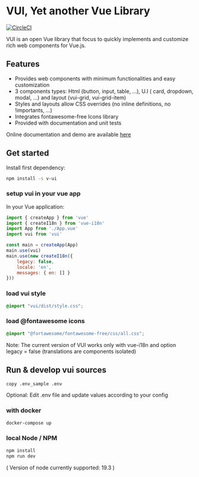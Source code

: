 # VUI, Yet another Vue Library

[![CircleCI](https://dl.circleci.com/status-badge/img/gh/e-xode/vui/tree/master.svg?style=svg&circle-token=d8353b320a36159da949b935eba5cbdb41502a60)](https://dl.circleci.com/status-badge/redirect/gh/e-xode/vui/tree/master)

VUI is an open Vue library that focus to quickly implements and customize rich web components for Vue.js.

## Features
- Provides web components with minimum functionalities and easy customization
- 3 components types: Html (button, input, table, ...), U.I ( card, dropdown, modal, ...) and layout (vui-grid, vui-grid-item)
- Styles and layouts allow CSS overrides (no inline definitions, no !importants, ...)
- Integrates fontawesome-free Icons library
- Provided with documentation and unit tests

Online documentation and demo are available [here](https://vui.e-xode.net/)

## Get started

Install first dependency:
```sh
npm install -s v-ui
```

### setup vui in your vue app
In your Vue application:
```javascript
import { createApp } from 'vue'
import { createI18n } from 'vue-i18n'
import App from './App.vue'
import vui from 'vui'

const main = createApp(App)
main.use(vui)
main.use(new createI18n({
    legacy: false,
    locale: 'en',
    messages: { en: [] }
}))
```

### load vui style
```scss
@import "vui/dist/style.css";
```

### load @fontawesome icons
```scss
@import "@fortawesome/fontawesome-free/css/all.css";
```

Note: The current version of VUI works only with vue-i18n and option legacy = false (translations are components isolated)

## Run & develop vui sources
```sh
copy .env_sample .env
```
Optional: Edit .env file and update values according to your config

### with docker
```sh
docker-compose up
```

### local Node / NPM
```sh
npm install
npm run dev
```
( Version of node currently supported: 19.3 )
